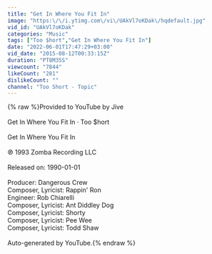 ```yaml
---
title: "Get In Where You Fit In"
image: "https:\/\/i.ytimg.com\/vi\/UAkVl7oKDak\/hqdefault.jpg"
vid_id: "UAkVl7oKDak"
categories: "Music"
tags: ["Too $hort","Get In Where You Fit In"]
date: "2022-06-01T17:47:29+03:00"
vid_date: "2015-08-12T00:33:15Z"
duration: "PT8M35S"
viewcount: "7844"
likeCount: "281"
dislikeCount: ""
channel: "Too Short - Topic"
---
```

{% raw %}Provided to YouTube by Jive<br /><br />Get In Where You Fit In · Too $hort<br /><br />Get In Where You Fit In<br /><br />℗ 1993 Zomba Recording LLC<br /><br />Released on: 1990-01-01<br /><br />Producer: Dangerous Crew<br />Composer, Lyricist: Rappin' Ron<br />Engineer: Rob Chiarelli<br />Composer, Lyricist: Ant Diddley Dog<br />Composer, Lyricist: Shorty<br />Composer, Lyricist: Pee Wee<br />Composer, Lyricist: Todd Shaw<br /><br />Auto-generated by YouTube.{% endraw %}
